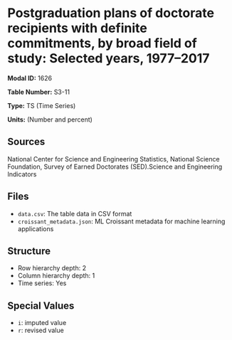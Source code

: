 # Postgraduation plans of doctorate recipients with definite commitments, by broad field of study: Selected years, 1977&#8211;2017

**Modal ID:** 1626

**Table Number:** S3-11

**Type:** TS (Time Series)

**Units:** (Number and percent)

## Sources

National Center for Science and Engineering Statistics, National Science Foundation, Survey of Earned Doctorates (SED).Science and Engineering Indicators

## Files

- `data.csv`: The table data in CSV format
- `croissant_metadata.json`: ML Croissant metadata for machine learning applications

## Structure

- Row hierarchy depth: 2
- Column hierarchy depth: 1
- Time series: Yes

## Special Values

- `i`: imputed value
- `r`: revised value
